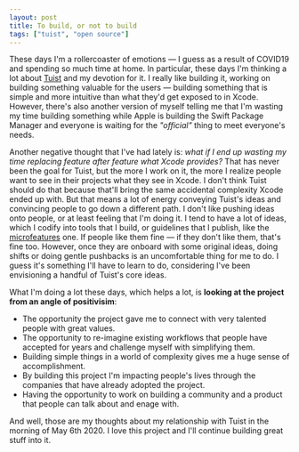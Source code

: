 ```yaml
---
layout: post
title: To build, or not to build
tags: ["tuist", "open source"]
---
```


These days I'm a rollercoaster of emotions ―
I guess as a result of COVID19 and spending so much time at home.
In particular,
these days I'm thinking a lot about [Tuist](https://tuist.io) and my devotion for it.
I really like building it,
working on building something valuable for the users ―
building something that is simple and more intuitive than what they'd get exposed to in Xcode.
However,
there's also another version of myself telling me that I'm wasting my time building something while Apple is building the Swift Package Manager and everyone is waiting for the _"official"_ thing to meet everyone's needs.

Another negative thought that I've had lately is:
_what if I end up wasting my time replacing feature after feature what Xcode provides?_
That has never been the goal for Tuist,
but the more I work on it,
the more I realize people want to see in their projects what they see in Xcode.
I don't think Tuist should do that because that'll bring the same accidental complexity Xcode ended up with.
But that means a lot of energy conveying Tuist's ideas and convincing people to go down a different path.
I don't like pushing ideas onto people, or at least feeling that I'm doing it.
I tend to have a lot of ideas,
which I codify into tools that I build,
or guidelines that I publish,
like the [microfeatures](https://tuist.io/docs/architectures/microfeatures/) one.
If people like them fine ―
if they don't like them,
that's fine too.
However, once they are onboard with some original ideas,
doing shifts or doing gentle pushbacks is an uncomfortable thing for me to do.
I guess it's something I'll have to learn to do,
considering I've been envisioning a handful of Tuist's core ideas.

What I'm doing a lot these days,
which helps a lot,
is **looking at the project from an angle of positivisim**:

- The opportunity the project gave me to connect with very talented people with great values.
- The opportunity to re-imagine existing workflows that people have accepted for years and challenge myself with simplifying them.
- Building simple things in a world of complexity gives me a huge sense of accomplishment.
- By building this project I'm impacting people's lives through the companies that have already adopted the project.
- Having the opportunity to work on building a community and a product that people can talk about and enage with.

And well,
those are my thoughts about my relationship with Tuist in the morning of May 6th 2020.
I love this project and I'll continue building great stuff into it.
